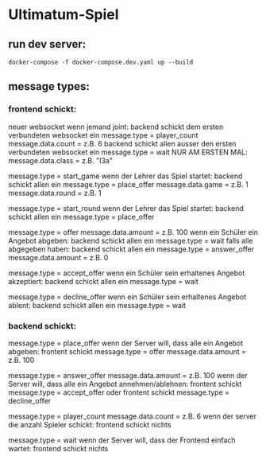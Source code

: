 # Ultimatum-Spiel

## run dev server:
```
docker-compose -f docker-compose.dev.yaml up --build
```


## message types:
### frontend schickt:
neuer websocket
wenn jemand joint:
  backend schickt dem ersten verbundeten websocket ein message.type = player_count 
  message.data.count = z.B. 6
  backend schickt allen ausser den ersten verbundeten websocket ein message.type = wait 
  NUR AM ERSTEN MAL: message.data.class = z.B. "I3a"

message.type = start_game
wenn der Lehrer das Spiel startet:
  backend schickt allen ein message.type = place_offer 
  message.data.game = z.B. 1
  message.data.round = z.B. 1

message.type = start_round
wenn der Lehrer das Spiel startet:
  backend schickt allen ein message.type = place_offer 

message.type = offer
message.data.amount = z.B. 100
wenn ein Schüler ein Angebot abgeben:
  backend schickt allen ein message.type = wait 
  falls alle abgegeben haben:
  backend schickt allen ein message.type = answer_offer
  message.data.amount = z.B. 0

message.type = accept_offer
wenn ein Schüler sein erhaltenes Angebot akzeptiert:
  backend schickt allen ein message.type = wait 

message.type = decline_offer
wenn ein Schüler sein erhaltenes Angebot ablent:
  backend schickt allen ein message.type = wait 


### backend schickt:
message.type = place_offer
wenn der Server will, dass alle ein Angebot abgeben:
  frontent schickt message.type = offer
  message.data.amount = z.B. 100

message.type = answer_offer
message.data.amount = z.B. 100
wenn der Server will, dass alle ein Angebot annehmen/ablehnen:
  frontent schickt message.type = accept_offer
  oder
  frontent schickt message.type = decline_offer

message.type = player_count
message.data.count = z.B. 6
wenn der server die anzahl Spieler schickt:
  frontend schickt nichts

message.type = wait
wenn der Server will, dass der Frontend einfach wartet:
  frontend schickt nichts

